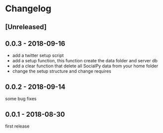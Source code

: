 # Changelog

## [Unreleased]

## 0.0.3 - 2018-09-16
- add a twitter setup script
- add a setup function, this function create the data folder and server db
- add a clear function that delete all SocialPy data from your home folder
- change the setup structure and change requires


## 0.0.2 - 2018-09-14
some bug fixes

## 0.0.1 - 2018-08-30
first release
